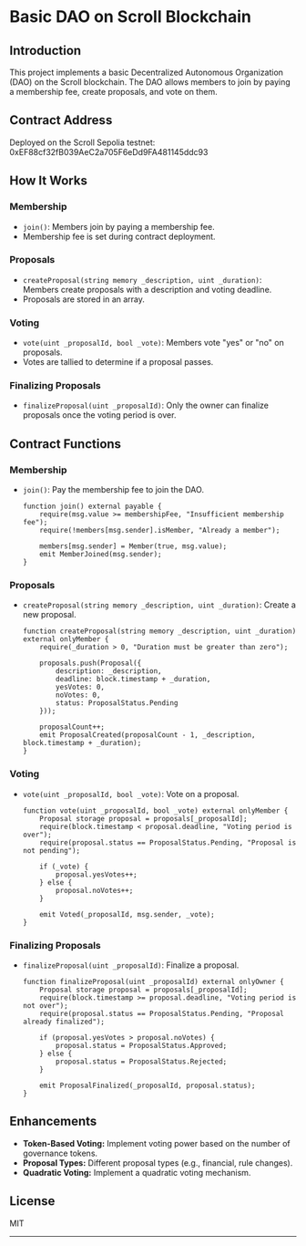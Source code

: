 # Basic DAO on Scroll Blockchain

## Introduction

This project implements a basic Decentralized Autonomous Organization (DAO) on the Scroll blockchain. The DAO allows members to join by paying a membership fee, create proposals, and vote on them.

## Contract Address

Deployed on the Scroll Sepolia testnet: 0xEF88cf32fB039AeC2a705F6eDd9FA481145ddc93

## How It Works

### Membership

- `join()`: Members join by paying a membership fee.
- Membership fee is set during contract deployment.

### Proposals

- `createProposal(string memory _description, uint _duration)`: Members create proposals with a description and voting deadline.
- Proposals are stored in an array.

### Voting

- `vote(uint _proposalId, bool _vote)`: Members vote "yes" or "no" on proposals.
- Votes are tallied to determine if a proposal passes.

### Finalizing Proposals

- `finalizeProposal(uint _proposalId)`: Only the owner can finalize proposals once the voting period is over.

## Contract Functions

### Membership

- `join()`: Pay the membership fee to join the DAO.
    ```solidity
    function join() external payable {
        require(msg.value >= membershipFee, "Insufficient membership fee");
        require(!members[msg.sender].isMember, "Already a member");
        
        members[msg.sender] = Member(true, msg.value);
        emit MemberJoined(msg.sender);
    }
    ```

### Proposals

- `createProposal(string memory _description, uint _duration)`: Create a new proposal.
    ```solidity
    function createProposal(string memory _description, uint _duration) external onlyMember {
        require(_duration > 0, "Duration must be greater than zero");
        
        proposals.push(Proposal({
            description: _description,
            deadline: block.timestamp + _duration,
            yesVotes: 0,
            noVotes: 0,
            status: ProposalStatus.Pending
        }));
        
        proposalCount++;
        emit ProposalCreated(proposalCount - 1, _description, block.timestamp + _duration);
    }
    ```

### Voting

- `vote(uint _proposalId, bool _vote)`: Vote on a proposal.
    ```solidity
    function vote(uint _proposalId, bool _vote) external onlyMember {
        Proposal storage proposal = proposals[_proposalId];
        require(block.timestamp < proposal.deadline, "Voting period is over");
        require(proposal.status == ProposalStatus.Pending, "Proposal is not pending");
        
        if (_vote) {
            proposal.yesVotes++;
        } else {
            proposal.noVotes++;
        }
        
        emit Voted(_proposalId, msg.sender, _vote);
    }
    ```

### Finalizing Proposals

- `finalizeProposal(uint _proposalId)`: Finalize a proposal.
    ```solidity
    function finalizeProposal(uint _proposalId) external onlyOwner {
        Proposal storage proposal = proposals[_proposalId];
        require(block.timestamp >= proposal.deadline, "Voting period is not over");
        require(proposal.status == ProposalStatus.Pending, "Proposal already finalized");
        
        if (proposal.yesVotes > proposal.noVotes) {
            proposal.status = ProposalStatus.Approved;
        } else {
            proposal.status = ProposalStatus.Rejected;
        }
        
        emit ProposalFinalized(_proposalId, proposal.status);
    }
    ```

## Enhancements

- **Token-Based Voting:** Implement voting power based on the number of governance tokens.
- **Proposal Types:** Different proposal types (e.g., financial, rule changes).
- **Quadratic Voting:** Implement a quadratic voting mechanism.

## License

MIT

---

